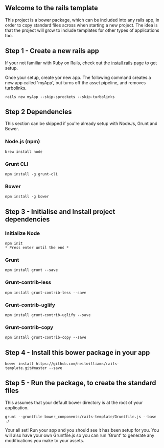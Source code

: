 ## Welcome to the rails template
This project is a bower package, which can be included into any rails app, in order to copy standard files across when starting a new project. The idea is that the project will grow to include templates for other types of applications too.

## Step 1 - Create a new rails app
If your not familiar with Ruby on Rails, check out the [install rails](http://installrails.com/) page to get setup.

Once your setup, create yor new app. The following command creates a new app called 'myApp', but turns off the asset pipeline, and removes turbolinks.

```
rails new myApp --skip-sprockets --skip-turbolinks
```

## Step 2 Dependencies
This section can be skipped if you're already setup with NodeJs, Grunt and Bower.
### Node.js (npm)
```
brew install node
```
### Grunt CLI
```
npm install -g grunt-cli
```
### Bower
```
npm install -g bower
```

## Step 3 - Initialise and Install project dependencies
### Initialize Node
```
npm init
* Press enter until the end *
```
### Grunt
```
npm install grunt --save
```

### Grunt-contrib-less
```
npm install grunt-contrib-less --save
```

### Grunt-contrib-uglify
```
npm install grunt-contrib-uglify --save
```

### Grunt-contrib-copy
```
npm install grunt-contrib-copy --save
```

## Step 4 - Install this bower package in your app
```
bower install https://github.com/neilwilliams/rails-template.git#master --save
```

## Step 5 - Run the package, to create the standard files
This assumes that your default bower directory is at the root of your application.
```
grunt --gruntfile bower_components/rails-template/Gruntfile.js --base ./
```

Your all set! Run your app and you should see it has been setup for you. You will also have your own Gruntfile.js so you can run 'Grunt' to generate any modifications you make to your assets.